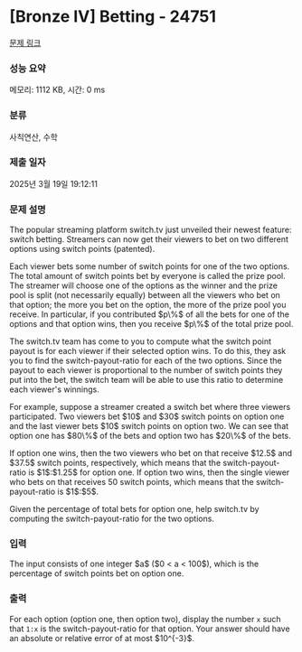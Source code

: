 # [Bronze IV] Betting - 24751 

[문제 링크](https://www.acmicpc.net/problem/24751) 

### 성능 요약

메모리: 1112 KB, 시간: 0 ms

### 분류

사칙연산, 수학

### 제출 일자

2025년 3월 19일 19:12:11

### 문제 설명

<p>The popular streaming platform switch.tv just unveiled their newest feature: switch betting.  Streamers can now get their viewers to bet on two different options using switch points (patented).</p>

<p>Each viewer bets some number of switch points for one of the two options. The total amount of switch points bet by everyone is called the prize pool. The streamer will choose one of the options as the winner and the prize pool is split (not necessarily equally) between all the viewers who bet on that option; the more you bet on the option, the more of the prize pool you receive. In particular, if you contributed $p\%$ of all the bets for one of the options and that option wins, then you receive $p\%$ of the total prize pool.</p>

<p>The switch.tv team has come to you to compute what the switch point payout is for each viewer if their selected option wins. To do this, they ask you to find the switch-payout-ratio for each of the two options. Since the payout to each viewer is proportional to the number of switch points they put into the bet, the switch team will be able to use this ratio to determine each viewer's winnings.</p>

<p>For example, suppose a streamer created a switch bet where three viewers participated. Two viewers bet $10$ and $30$ switch points on option one and the last viewer bets $10$ switch points on option two. We can see that option one has $80\%$ of the bets and option two has $20\%$ of the bets.</p>

<p>If option one wins, then the two viewers who bet on that receive $12.5$ and $37.5$ switch points, respectively, which means that the switch-payout-ratio is $1$:$1.25$ for option one. If option two wins, then the single viewer who bets on that receives 50 switch points, which means that the switch-payout-ratio is $1$:$5$.</p>

<p>Given the percentage of total bets for option one, help switch.tv by computing the switch-payout-ratio for the two options.</p>

### 입력 

 <p>The input consists of one integer $a$ ($0 < a < 100$), which is the percentage of switch points bet on option one.</p>

### 출력 

 <p>For each option (option one, then option two), display the number <code>x</code> such that <code>1:x</code> is the switch-payout-ratio for that option. Your answer should have an absolute or relative error of at most $10^{-3}$.</p>

